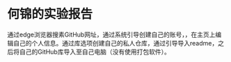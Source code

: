 # 何锦的实验报告
通过edge浏览器搜素GitHub网址，通过系统引导创建自己的账号，，在主页上编辑自己的个人信息。通过库选项创建自己的私人仓库，通过引导导入readme，之后将自己的GitHub库导入至自己电脑（没有使用打包软件）。